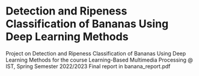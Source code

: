 # Detection and Ripeness Classification of Bananas Using Deep Learning Methods
Project on Detection and Ripeness Classification of Bananas Using Deep Learning Methods for the course Learning-Based Multimedia Processing @ IST, Spring Semester 2022/2023
Final report in banana_report.pdf
